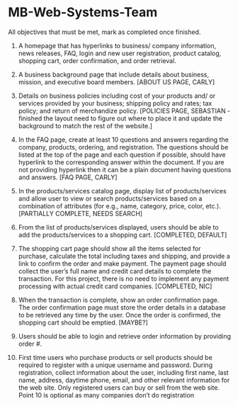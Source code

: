 # MB-Web-Systems-Team
All objectives that must be met, mark as completed once finished.

1. A homepage that has hyperlinks to business/ company information, news releases, FAQ, login 
and  new  user  registration,  product  catalog,  shopping  cart,  order  confirmation,  and  order 
retrieval.

2. A business background page that include details about business, mission, and executive board 
members. [ABOUT US PAGE, CARLY]

3. Details on business policies including cost of your products and/ or services provided by your 
business; shipping policy and rates; tax policy; and return of merchandize policy. [POLICIES PAGE, SEBASTIAN - finished the layout need to figure out where to place it and update the background to match the rest of the website.]

4. In  the  FAQ  page,  create  at  least  10  questions  and  answers  regarding  the  company,  products, 
ordering, and registration. The questions should be listed at the top of the page and each question 
if possible, should have hyperlink to the corresponding answer within the document. If you are not 
providing hyperlink then it can be a plain document having questions and answers. [FAQ PAGE, CARLY]

5. In the products/services catalog page, display list of products/services and allow user to view 
or  search  products/services  based  on  a  combination  of  attributes  (for  e.g.,  name,  category, 
price, color, etc.). [PARTIALLY COMPLETE, NEEDS SEARCH]

6. From the list of products/services displayed, users should be able to add the products/services 
to a shopping cart. [COMPLETED, DEFAULT]

7. The  shopping  cart  page  should  show  all  the  items  selected  for  purchase,  calculate  the  total 
including taxes and shipping, and provide a link to confirm the order and make payment. The 
payment  page  should  collect  the  user’s  full  name  and  credit  card  details  to  complete  the 
transaction. For this project, there is no need to implement any payment processing with actual 
credit card companies. [COMPLETED, NIC]

8. When the transaction is complete, show an order confirmation page. The order confirmation 
page must store the order details in a database to be retrieved any time by the user. Once the 
order is confirmed, the shopping cart should be emptied. [MAYBE?]

9. Users should be able to login and retrieve order information by providing order #.

10. First time users who purchase products or sell products should be required to register with a 
unique  username  and  password.  During  registration,  collect  information  about  the  user, 
including first name, last name, address, daytime phone, email, and other relevant information 
for the web site. Only registered users can buy or sell from the web site. 
Point 10 is optional as many companies don’t do registration
